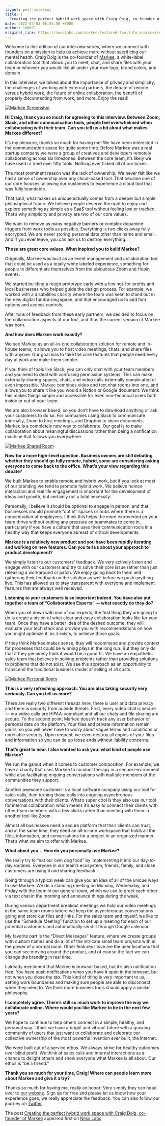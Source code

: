 ```yaml
---
layout: post-external
title: |
  Creating the perfect hybrid work space with Craig Doig, co-founder of Markee
date: 2022-03-03 05:05:00 +0000
author: 100071
original_link: https://nesslabs.com/markee-featured-tool?utm_source=rss&utm_medium=rss&utm_campaign=markee-featured-tool
---
```


Welcome to this edition of our interview series, where we connect with founders on a mission to help us achieve more without sacrificing our mental health. Craig Doig is the co-founder of [Markee](https://accounts.markee.io/c/ness-labs), a white-label collaboration tool that allows you to meet, chat, and share files with your team or whoever you would like all under your own logo, brand colors, and domain.

In this interview, we talked about the importance of privacy and simplicity, the challenges of working with external partners, the debate of remote versus hybrid work, the future of online collaboration, the benefit of properly disconnecting from work, and more. Enjoy the read!

[![Markee Screenshot](https://nesslabs.com/wp-content/uploads/2022/03/markee-screenshot-1-1024x640.png)](https://nesslabs.com/wp-content/uploads/2022/03/markee-screenshot-1.png)

**Hi Craig, thank you so much for agreeing to this interview. Between Zoom, Slack, and other communication tools, people feel overwhelmed when collaborating with their team. Can you tell us a bit about what makes Markee different?**

It’s my pleasure, thanks so much for having me! We have been interested in the communication space for quite some time. Before Markee was a real startup company we were a group of creatives and developers remotely collaborating across six timezones. Between the core team, it’s likely we have used or tried over fifty tools. Nothing ever ticked all of our boxes.

The most prominent reason was the lack of ownership. We never felt like we had a sense of ownership over any cloud-based tool. That became one of our core focuses: allowing our customers to experience a cloud tool that was fully brandable.

That said, what makes us unique actually comes from a deeper but simple philosophical frame. We believe people deserve the right to enjoy and explore something as simple as a SaaS tool without feeling lost or tracked. That’s why simplicity and privacy are two of our core values.

We want to remove as many negative barriers or complex dopamine triggers from work tools as possible. Everything is two clicks away fully encrypted. We are never storing personal data other than name and email. And if you ever leave, you can ask us to destroy everything.

**Those are great core values. What inspired you to build Markee?**

Originally, Markee was built as an event management and collaboration tool that could be used as a totally white labeled experience, something for people to differentiate themselves from the ubiquitous Zoom and Hopin events.

We started building a rough prototype early with a few not-for-profits and local businesses who helped guide the design process. For example, we worked with a disabilities charity where the team was keen to stand out in the new digital fundraising space, and that encouraged us to add font options and access controls.

After tons of feedback from these early partners, we decided to focus on the collaboration aspects of our tool, and thus the current version of Markee was born.

**And how does Markee work exactly?**

We see Markee as an all-in-one collaboration solution for remote and in-house teams, it allows you to host video meetings, chats, and share files with anyone. Our goal was to take the core features that people need every day at work and make them simpler.

If you think of tools like Slack, you can only chat with your team members and you need to deal with confusing permission systems. This can make externally sharing spaces, chats, and video calls externally complicated or even impossible. Markee combines video and text chat rooms into one, and allows you to share it like you would a Notion or Google document. We think this makes things simple and accessible for even non-technical users both inside or out of your team.

We are also browser based, so you don’t have to download anything or ask your customers to do so. For companies using Slack to communicate internally, Zoom to host meetings, and Dropbox to share documents, Markee is a completely new way to collaborate. Our goal is to make collaboration about meaningful discussions rather than being a notification machine that follows you everywhere.

[![Markee Shared Room](https://nesslabs.com/wp-content/uploads/2022/03/markee-screenshot-2-1024x634.png)](https://nesslabs.com/wp-content/uploads/2022/03/markee-screenshot-2.png)

**Now for a more high-level question. Business owners are still debating whether they should go fully remote, hybrid, some are considering asking everyone to come back to the office. What’s your view regarding this debate?**

We built Markee to enable remote and hybrid work, but if you look at most of our branding we tend to promote hybrid work. We believe human interaction and real life engagement is important for the development of ideas and growth, but certainly not a total necessity.

Personally, I believe it should be optional to engage in person, and that businesses should promote “opt in” spaces or hubs where there is a concentration of employees. I think this helps the more extroverted on your team thrive without putting any pressure on teammates to come in, particularly if you have a culture that uses their communication tools in a healthy way that keeps everyone abreast of critical developments. 

**Markee is a relatively new product and you have been rapidly iterating and working on new features. Can you tell us about your approach to product development?**

We simply listen to our customers’ feedback. We very actively listen and engage with our customers and try to solve their core issue rather than just releasing a workaround or patch. We enjoy going back to them and gathering their feedback on the solution as well before we push anything live. This has allowed us to stay transparent with everyone and implement features that are always well received. 

**Listening to your customers is so important indeed. You have also put together a team of “Collaboration Experts” — what exactly do they do?**

When you sit down with one of our experts, the first thing they are going to do is create a vision of what clear and easy collaboration looks like for your team. Once they have a better idea of the desired outcome, they will evaluate your tech stack and provide you with recommendations on how you might optimize it, as it exists, to achieve those goals.

If they think Markee makes sense, they will recommend and provide context for processes that could be winning plays in the long run. But they only do that if they genuinely think it would be a good fit. We have an empathetic sales team that believes in solving problems rather than providing solutions to problems that do not exist. We see this approach as an opportunity to transcend the traditional business model of selling at all costs.

[![Markee Personal Room](https://nesslabs.com/wp-content/uploads/2022/03/markee-screenshot-3-1024x634.png)](https://nesslabs.com/wp-content/uploads/2022/03/markee-screenshot-3.png)

**This is a very refreshing approach. You are also taking security very seriously. Can you tell us more?**

There are really two different threads here, there is user and data privacy and there is security from outside threats. First, every video chat is secure — our video calls are HIPAA-compliant and all our chats and file sharing are secure. To the second point, Markee doesn’t track any user behavior or personal data on the platform. Your files and private information remain yours, so you will never have to worry about vague terms and conditions or unreliable security. Upon request, we even destroy all copies of your files and information so you can tie up loose ends without liability concerns.

**That’s great to hear. I also wanted to ask you: what kind of people use Markee?**

We run the gamut when it comes to customer composition. For example, we have a charity that uses Markee to conduct therapy in a secure environment while also facilitating ongoing conversations with multiple members of the communities they support.

Another awesome customer is a local software company using our tool for sales calls, then turning those calls into ongoing asynchronous conversations with their clients. What’s super cool is they also use our tool for internal collaboration which means it’s easy to connect their clients with other team members with a few clicks rather than meeting with them in another tool like Zoom.

Almost all businesses need a secure platform that their clients can trust, and at the same time, they need an all-in-one workspace that holds all the files, information, and conversations for a project in an organized manner. That’s what we aim to offer with Markee.

**What about you… How do you personally use Markee?**

We really try to “eat our own dog food” by implementing it into our day-to-day routines. Everyone in our team’s ecosystem, friends, family, and close customers are using it and sharing feedback.

Going through a typical week can give you an idea of all of the unique ways to use Markee. We do a standing meeting on Monday, Wednesday, and Friday with the team in our general room, which we use to greet each other via text chat in the morning and announce things during the week.

During various department breakout meetings we hold our video meetings in the same team rooms where we keep the asynchronous conversations going and store our files and links. For the sales team and myself, we like to use the “Schedule Meeting” function to set up a meeting for each of our potential customers and automatically send it through Google calendar.

My favorite part is the “Direct Messages” feature, where we create groups with custom names and do a lot of the intricate small team projects with all the power of a normal room. Other features I love are the user locations that you can see moving around the product, and of course the fact we can change the branding in real time.

I already mentioned that Markee is browser based, but it’s also notification free. You have push notifications when you have it open in the browser, but not when you close the tab. This kind of thing is very important to us, setting work boundaries and making sure people are able to disconnect when they need to. We think more business tools should apply a similar philosophy.

**I completely agree. There’s still so much work to improve the way we collaborate online. Where would you like Markee to be in the next few years?**

We hope to continue to help others connect in a simple, healthy, and personal way. I think we have a bright and vibrant future with a growing community of users that just want to collaborate and celebrate our collective ownership of the most powerful invention ever built, the Internet.

We were built out of a service ethos. We always strive for healthy outcomes over blind profit. We think of sales calls and internal interactions as a chance to delight others and show everyone what Markee is all about. Our ethos is “be a friend.”

**Thank you so much for your time, Craig! Where can people learn more about Markee and give it a try?**

Thanks so much for having me, really an honor! Very simply they can head over to [our website](https://accounts.markee.io/c/ness-labs). Sign up for free and please let us know how your experience goes, we really appreciate the feedback. You can also follow our journey on [Twitter](https://twitter.com/MarkeeCompany).

The post [Creating the perfect hybrid work space with Craig Doig, co-founder of Markee](https://nesslabs.com/markee-featured-tool) appeared first on [Ness Labs](https://nesslabs.com).
